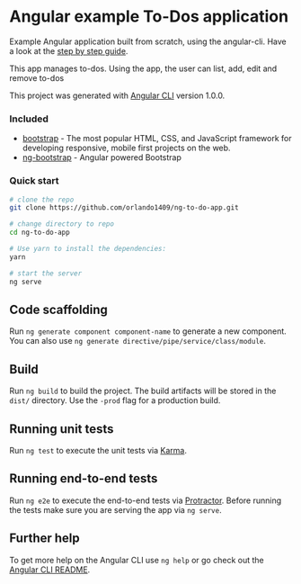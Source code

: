 # Angular example To-Dos application

Example Angular application built from scratch, using the angular-cli. Have a look at the [step by step guide](https://github.com/orlando1409).

This app manages to-dos. Using the app, the user can list, add, edit and remove to-dos

This project was generated with [Angular CLI](https://github.com/angular/angular-cli) version 1.0.0.

### Included
 - [bootstrap](https://github.com/twbs/bootstrap) - The most popular HTML, CSS, and JavaScript framework for developing responsive, mobile first projects on the web.
 - [ng-bootstrap](https://ng-bootstrap.github.io) - Angular powered Bootstrap

### Quick start

```bash
# clone the repo
git clone https://github.com/orlando1409/ng-to-do-app.git

# change directory to repo
cd ng-to-do-app

# Use yarn to install the dependencies:
yarn

# start the server
ng serve
```

## Code scaffolding

Run `ng generate component component-name` to generate a new component. You can also use `ng generate directive/pipe/service/class/module`.

## Build

Run `ng build` to build the project. The build artifacts will be stored in the `dist/` directory. Use the `-prod` flag for a production build.

## Running unit tests

Run `ng test` to execute the unit tests via [Karma](https://karma-runner.github.io).

## Running end-to-end tests

Run `ng e2e` to execute the end-to-end tests via [Protractor](http://www.protractortest.org/).
Before running the tests make sure you are serving the app via `ng serve`.

## Further help

To get more help on the Angular CLI use `ng help` or go check out the [Angular CLI README](https://github.com/angular/angular-cli/blob/master/README.md).
